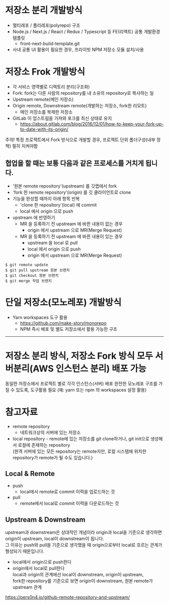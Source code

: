 # 저장소 분리 개발방식

- 멀티레포 / 폴리레포(polyrepo) 구조
- Node.js / Next.js / React / Redux / Typescript 등 FE(리액트) 공통 개발환경 템플릿
  - front-next-build-template.git
- 사내 공통 UI 활용이 필요한 경우, 프라이빗 NPM 저장소 모듈 설치/사용

# 저장소 Frok 개발방식

- 각 서비스 영역별로 디렉토리 분리(구조화)
- Fork: fork는 다른 사람의 repository를 내 소유의 repository로 복사하는 일
- Upstream remote(메인 저장소)
- Origin remote, Downstream remote(개발하는 저장소, fork한 리모트)
  - 메인 저장소를 복제한 저장소
- GitLab 이 업스트림을 가져와 포크를 최신 상태로 유지
  - https://about.gitlab.com/blog/2016/12/01/how-to-keep-your-fork-up-to-date-with-its-origin/

주의! 특정 프로젝트에서 Fork 방식으로 개발할 경우, 프로젝트 단위 폴더구성(내부 정책) 필히 지켜야함

## 협업을 할 때는 보통 다음과 같은 프로세스를 거치게 됩니다.

- '원본 remote repository'(upstream) 를 깃랩에서 fork
- 'fork 한 remote repository'(origin) 를 깃 클라이언트로 clone
- 기능을 완성할 때까지 아래 항목 반복
  - 'clone 한 repository'(local) 에 commit
  - local 에서 origin 으로 push
- upstream 에 반영하기
  - MR 을 등록하기 전 upstream 에 바뀐 내용이 없는 경우
    - origin 에서 upstream 으로 MR(Merge Request)
  - MR 을 등록하기 전 upstream 에 바뀐 내용이 있는 경우
    - upstream 을 local 로 pull
    - local 에서 origin 으로 push
    - origin 에서 upstream 으로 MR(Merge Request)

```
$ git remote update
$ git pull upstream 원본 브랜치
$ git checkout 원본 브랜치
$ git merge 작업 브랜치
```

# 단일 저장소(모노레포) 개발방식

- Yarn workspaces 도구 활용
  - https://github.com/make-story/monorepo
  - NPM 즉시 배포 및 별도 저장소에서 활용 가능한 구조

---

# 저장소 분리 방식, 저장소 Fork 방식 모두 서버분리(AWS 인스턴스 분리) 배포 가능

동일한 저장소에서 프로젝트 별로 각각 인스턴스(서버) 배포
완전한 모노레포 구조를 가질 수 있도록, 도구활용 필요 (예: yarn 또는 npm 의 workspaces 설정 활용)

# 참고자료

- remote repository
  - 네트워크상의 서버에 있는 저장소
- local repository - remote에 있는 저장소를 git clone하거나, git init으로 생성해서 로컬에 존재하는 repository  
  (원격 서버에 있는 모든 repository는 remote지만, 로컬 시스템에 위치한 repository가 remote가 될 수도 있습니다.)

## Local & Remote

- push
  - local에서 remote로 commit 이력을 업로드하는 것
- pull
  - remote에서 local로 commit 이력을 다운로드하는 것

## Upstream & Downstream

upstream과 downstream은 상대적인 개념이라 origin과 local을 기준으로 생각하면 origin이 upstream, local이 downstream이 됩니다.  
그 이유는 push와 pull을 기준으로 생각했을 때 origin으로부터 local로 흐르는 관계가 형성되기 때문입니다.

- local에서 origin으로 push한다
- origin에서 local로 pull한다  
  local과 origin의 관계에선 local이 downstream, origin이 upstream,  
  fork한 repository를 기준으로 보면 origin이 downstream, 원본 remote가 upstream 관계

https://pers0n4.io/github-remote-repository-and-upstream/
